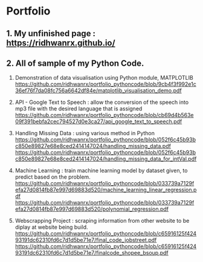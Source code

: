 # Portfolio

## 1. My unfinished page : https://ridhwanrx.github.io/

## 2. All of sample of my Python Code.

1. Demonstration of data visualisation using Python module, MATPLOTLIB
 https://github.com/ridhwanrx/portfolio_pythoncode/blob/9cb4f3f992e1c36ef76f7da08fc756a6642df84e/matplotlib_visualisation_demo.pdf
   
 2. API - Google Text to Speech : allow the conversion of the speech into mp3 file with the desired
   language that is assigned
   https://github.com/ridhwanrx/portfolio_pythoncode/blob/cb69d4b563e09f391bebfa2cec794527d0e3ca27/api_google_text_to_speech.pdf
  
3. Handling Missing Data : using various method in Python
   https://github.com/ridhwanrx/portfolio_pythoncode/blob/052f6c45b93bc850e89827e68e8ced2414147024/handling_missing_data.pdf
https://github.com/ridhwanrx/portfolio_pythoncode/blob/052f6c45b93bc850e89827e68e8ced2414147024/handling_missing_data_for_intVal.pdf

4. Machine Learning : train machine learning model by dataset given, to predict based on the problem. https://github.com/ridhwanrx/portfolio_pythoncode/blob/033739a7129fefa27d0814fb87e997d69883d520/machine_learning_linear_regression.pdf
https://github.com/ridhwanrx/portfolio_pythoncode/blob/033739a7129fefa27d0814fb87e997d69883d520/polynomial_regression.pdf
   
 5. Webscrapping Project : scraping information from other website to be diplay at website being build.
https://github.com/ridhwanrx/portfolio_pythoncode/blob/c65916125f42493191dc62310fd6c7d1d5be71e7/final_code_jobstreet.pdf
https://github.com/ridhwanrx/portfolio_pythoncode/blob/c65916125f42493191dc62310fd6c7d1d5be71e7/finalcode_shopee_bsoup.pdf
